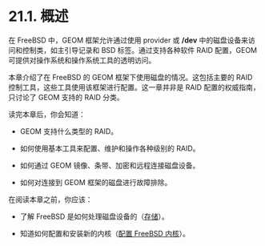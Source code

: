 # 21.1. 概述

在 FreeBSD 中，GEOM 框架允许通过使用 provider 或 **/dev** 中的磁盘设备来访问和控制类，如主引导记录和 BSD 标签。通过支持各种软件 RAID 配置，GEOM 可提供对操作系统和操作系统工具的透明访问。

本章介绍了在 FreeBSD 的 GEOM 框架下使用磁盘的情况。这包括主要的 RAID 控制工具，这些工具使用该框架进行配置。这一章并非是 RAID 配置的权威指南，只讨论了 GEOM 支持的 RAID 分类。

读完本章后，你会知道：

- GEOM 支持什么类型的 RAID。

- 如何使用基本工具来配置、维护和操作各种级别的 RAID。

- 如何通过 GEOM 镜像、条带、加密和远程连接磁盘设备。

- 如何对连接到 GEOM 框架的磁盘进行故障排除。

在阅读本章之前，你应该：

- 了解 FreeBSD 是如何处理磁盘设备的（[存储](https://docs.freebsd.org/en/books/handbook/disks/index.html#disks)）。

- 知道如何配置和安装新的内核（[配置 FreeBSD 内核](https://docs.freebsd.org/en/books/handbook/kernelconfig/index.html#kernelconfig)）。